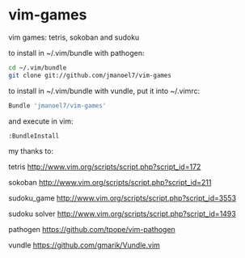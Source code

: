# vim-games
vim games: tetris, sokoban and sudoku

to install in ~/.vim/bundle with pathogen:
```sh
cd ~/.vim/bundle
git clone git://github.com/jmanoel7/vim-games
```

to install in ~/.vim/bundle with vundle, put it into ~/.vimrc:
```sh
Bundle 'jmanoel7/vim-games'
```
and execute in vim:
```sh
:BundleInstall
```

my thanks to:

tetris http://www.vim.org/scripts/script.php?script_id=172

sokoban http://www.vim.org/scripts/script.php?script_id=211

sudoku_game http://www.vim.org/scripts/script.php?script_id=3553

sudoku solver http://www.vim.org/scripts/script.php?script_id=1493

pathogen https://github.com/tpope/vim-pathogen

vundle https://github.com/gmarik/Vundle.vim
